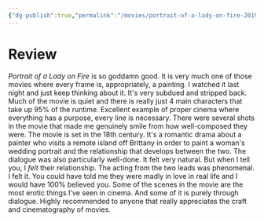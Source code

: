 ```yaml
---
{"dg-publish":true,"permalink":"/movies/portrait-of-a-lady-on-fire-2019/","tags":["movies"],"created":"2024-04-19","updated":"2024-04-19"}
---
```



# Review

*Portrait of a Lady on Fire* is so goddamn good. It is very much one of those movies where every frame is, appropriately, a painting. I watched it last night and just keep thinking about it. It's very subdued and stripped back. Much of the movie is quiet and there is really just 4 main characters that take up 95% of the runtime. Excellent example of proper cinema where everything has a purpose, every line is necessary. There were several shots in the movie that made me genuinely smile from how well-composed they were. The movie is set in the 18th century. It's a romantic drama about a painter who visits a remote island off Brittany in order to paint a woman's wedding portrait and the relationship that develops between the two. The dialogue was also particularly well-done. It felt very natural. But when I tell you, I *felt* their relationship. The acting from the two leads was phenomenal. I felt it. You could have told me they were madly in love in real life and I would have 100% believed you. Some of the scenes in the movie are the most erotic things I've seen in cinema. And some of it is purely through dialogue. Highly recommended to anyone that really appreciates the craft and cinematography of movies.

